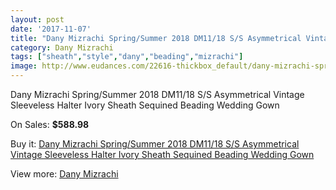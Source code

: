 ```yaml
---
layout: post
date: '2017-11-07'
title: "Dany Mizrachi Spring/Summer 2018 DM11/18 S/S Asymmetrical Vintage Sleeveless Halter Ivory Sheath Sequined Beading Wedding Gown"
category: Dany Mizrachi
tags: ["sheath","style","dany","beading","mizrachi"]
image: http://www.eudances.com/22616-thickbox_default/dany-mizrachi-spring-summer-2018-dm11-18-s-s-asymmetrical-vintage-sleeveless-halter-ivory-sheath-sequined-beading-wedding-gown.jpg
---
```

Dany Mizrachi Spring/Summer 2018 DM11/18 S/S Asymmetrical Vintage Sleeveless Halter Ivory Sheath Sequined Beading Wedding Gown

On Sales: **$588.98**
<a href="https://www.eudances.com/en/dany-mizrachi/7237-dany-mizrachi-spring-summer-2018-dm11-18-s-s-asymmetrical-vintage-sleeveless-halter-ivory-sheath-sequined-beading-wedding-gown.html"><amp-img layout="responsive" width="600" height="600" src="//www.eudances.com/22616-thickbox_default/dany-mizrachi-spring-summer-2018-dm11-18-s-s-asymmetrical-vintage-sleeveless-halter-ivory-sheath-sequined-beading-wedding-gown.jpg" alt="Dany Mizrachi Spring/Summer 2018 DM11/18 S/S Asymmetrical Vintage Sleeveless Halter Ivory Sheath Sequined Beading Wedding Gown 0" /></a>
<a href="https://www.eudances.com/en/dany-mizrachi/7237-dany-mizrachi-spring-summer-2018-dm11-18-s-s-asymmetrical-vintage-sleeveless-halter-ivory-sheath-sequined-beading-wedding-gown.html"><amp-img layout="responsive" width="600" height="600" src="//www.eudances.com/22620-thickbox_default/dany-mizrachi-spring-summer-2018-dm11-18-s-s-asymmetrical-vintage-sleeveless-halter-ivory-sheath-sequined-beading-wedding-gown.jpg" alt="Dany Mizrachi Spring/Summer 2018 DM11/18 S/S Asymmetrical Vintage Sleeveless Halter Ivory Sheath Sequined Beading Wedding Gown 1" /></a>
<a href="https://www.eudances.com/en/dany-mizrachi/7237-dany-mizrachi-spring-summer-2018-dm11-18-s-s-asymmetrical-vintage-sleeveless-halter-ivory-sheath-sequined-beading-wedding-gown.html"><amp-img layout="responsive" width="600" height="600" src="//www.eudances.com/22619-thickbox_default/dany-mizrachi-spring-summer-2018-dm11-18-s-s-asymmetrical-vintage-sleeveless-halter-ivory-sheath-sequined-beading-wedding-gown.jpg" alt="Dany Mizrachi Spring/Summer 2018 DM11/18 S/S Asymmetrical Vintage Sleeveless Halter Ivory Sheath Sequined Beading Wedding Gown 2" /></a>
<a href="https://www.eudances.com/en/dany-mizrachi/7237-dany-mizrachi-spring-summer-2018-dm11-18-s-s-asymmetrical-vintage-sleeveless-halter-ivory-sheath-sequined-beading-wedding-gown.html"><amp-img layout="responsive" width="600" height="600" src="//www.eudances.com/22618-thickbox_default/dany-mizrachi-spring-summer-2018-dm11-18-s-s-asymmetrical-vintage-sleeveless-halter-ivory-sheath-sequined-beading-wedding-gown.jpg" alt="Dany Mizrachi Spring/Summer 2018 DM11/18 S/S Asymmetrical Vintage Sleeveless Halter Ivory Sheath Sequined Beading Wedding Gown 3" /></a>
<a href="https://www.eudances.com/en/dany-mizrachi/7237-dany-mizrachi-spring-summer-2018-dm11-18-s-s-asymmetrical-vintage-sleeveless-halter-ivory-sheath-sequined-beading-wedding-gown.html"><amp-img layout="responsive" width="600" height="600" src="//www.eudances.com/22617-thickbox_default/dany-mizrachi-spring-summer-2018-dm11-18-s-s-asymmetrical-vintage-sleeveless-halter-ivory-sheath-sequined-beading-wedding-gown.jpg" alt="Dany Mizrachi Spring/Summer 2018 DM11/18 S/S Asymmetrical Vintage Sleeveless Halter Ivory Sheath Sequined Beading Wedding Gown 4" /></a>

Buy it: [Dany Mizrachi Spring/Summer 2018 DM11/18 S/S Asymmetrical Vintage Sleeveless Halter Ivory Sheath Sequined Beading Wedding Gown](https://www.eudances.com/en/dany-mizrachi/7237-dany-mizrachi-spring-summer-2018-dm11-18-s-s-asymmetrical-vintage-sleeveless-halter-ivory-sheath-sequined-beading-wedding-gown.html "Dany Mizrachi Spring/Summer 2018 DM11/18 S/S Asymmetrical Vintage Sleeveless Halter Ivory Sheath Sequined Beading Wedding Gown")

View more: [Dany Mizrachi](https://www.eudances.com/en/111-dany-mizrachi "Dany Mizrachi")